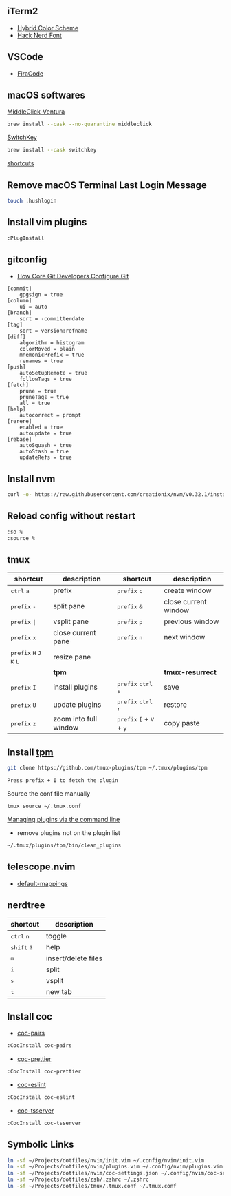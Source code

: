 ## iTerm2
* [Hybrid Color Scheme](https://github.com/mbadolato/iTerm2-Color-Schemes/blob/master/schemes/Hybrid.itermcolors)
* [Hack Nerd Font](https://github.com/ryanoasis/nerd-fonts/blob/master/patched-fonts/Hack/Regular/HackNerdFont-Regular.ttf)

## VSCode
* [FiraCode](https://github.com/tonsky/FiraCode)

## macOS softwares
[MiddleClick-Ventura](https://github.com/artginzburg/MiddleClick-Ventura)
```zsh
brew install --cask --no-quarantine middleclick
```
[SwitchKey](https://github.com/itsuhane/SwitchKey)
```zsh
brew install --cask switchkey
```
[shortcuts](https://github.com/siong1987/shortcuts)

## Remove macOS Terminal Last Login Message
```zsh
touch .hushlogin
```

## Install vim plugins
```zsh
:PlugInstall
```

## gitconfig
- [How Core Git Developers Configure Git](https://blog.gitbutler.com/how-git-core-devs-configure-git)
```
[commit]
	gpgsign = true
[column]
	ui = auto
[branch]
	sort = -committerdate
[tag]
	sort = version:refname
[diff]
	algorithm = histogram
	colorMoved = plain
	mnemonicPrefix = true
	renames = true
[push]
	autoSetupRemote = true
	followTags = true
[fetch]
	prune = true
	pruneTags = true
	all = true
[help]
	autocorrect = prompt
[rerere]
	enabled = true
	autoupdate = true
[rebase]
	autoSquash = true
	autoStash = true
	updateRefs = true
```

## Install nvm
```zsh
curl -o- https://raw.githubusercontent.com/creationix/nvm/v0.32.1/install.sh | bash
```

## Reload config without restart
```zsh
:so %
:source %
```

## tmux
| shortcut | description | shortcut | description |
|----------|-------------|----------|-------------|
| <kbd>ctrl</kbd> <kbd>a</kbd> | prefix | <kbd>prefix</kbd> <kbd>c</kbd> | create window |
| <kbd>prefix</kbd> <kbd>-</kbd> | split pane  | <kbd>prefix</kbd> <kbd>&</kbd> | close current window |
| <kbd>prefix</kbd> <kbd>\|</kbd> </kbd> | vsplit pane | <kbd>prefix</kbd> <kbd>p</kbd> | previous window |
| <kbd>prefix</kbd> <kbd>x</kbd> | close current pane | <kbd>prefix</kbd> <kbd>n</kbd> | next window |
| <kbd>prefix</kbd> <kbd>H</kbd> <kbd>J</kbd> <kbd>K</kbd> <kbd>L</kbd> | resize pane | | |
| | **tpm** | | **tmux-resurrect** |
| <kbd>prefix</kbd> <kbd>I</kbd> | install plugins | <kbd>prefix</kbd> <kbd>ctrl</kbd> <kbd>s</kbd> | save |
| <kbd>prefix</kbd> <kbd>U</kbd> | update plugins  | <kbd>prefix</kbd> <kbd>ctrl</kbd> <kbd>r</kbd> | restore  |
| <kbd>prefix</kbd> <kbd>z</kbd> | zoom into full window | <kbd>prefix</kbd> <kbd>[</kbd> + <kbd>V</kbd> + <kbd>y</kbd> | copy paste |

## Install [tpm](https://github.com/tmux-plugins/tpm)
```zsh
git clone https://github.com/tmux-plugins/tpm ~/.tmux/plugins/tpm

Press prefix + I to fetch the plugin
```

Source the conf file manually
```zsh
tmux source ~/.tmux.conf
```

[Managing plugins via the command line](https://github.com/tmux-plugins/tpm/blob/master/docs/managing_plugins_via_cmd_line.md)
* remove plugins not on the plugin list
```zsh
~/.tmux/plugins/tpm/bin/clean_plugins
```
## telescope.nvim
* [default-mappings](https://github.com/nvim-telescope/telescope.nvim?tab=readme-ov-file#default-mappings)

## nerdtree
| shortcut | description |
|----------|-------------|
| <kbd>ctrl</kbd> <kbd>n</kbd> | toggle |
| <kbd>shift</kbd> <kbd>?</kbd> | help |
| <kbd>m</kbd> | insert/delete files |
| <kbd>i</kbd> | split |
| <kbd>s</kbd> | vsplit |
| <kbd>t</kbd> | new tab |

## Install coc
* [coc-pairs](https://github.com/neoclide/coc-pairs)
```zsh
:CocInstall coc-pairs
```
* [coc-prettier](https://github.com/neoclide/coc-prettier)
```zsh
:CocInstall coc-prettier
```
* [coc-eslint](https://github.com/neoclide/coc-eslint)
```zsh
:CocInstall coc-eslint
```
* [coc-tsserver](https://github.com/neoclide/coc-tsserver)
```zsh
:CocInstall coc-tsserver
```

## Symbolic Links
```zsh
ln -sf ~/Projects/dotfiles/nvim/init.vim ~/.config/nvim/init.vim
ln -sf ~/Projects/dotfiles/nvim/plugins.vim ~/.config/nvim/plugins.vim
ln -sf ~/Projects/dotfiles/nvim/coc-settings.json ~/.config/nvim/coc-settings.json
ln -sf ~/Projects/dotfiles/zsh/.zshrc ~/.zshrc
ln -sf ~/Projects/dotfiles/tmux/.tmux.conf ~/.tmux.conf
```

